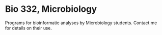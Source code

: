 # Bio 332, Microbiology
Programs for bioinformatic analyses by Microbiology students.
Contact me for details on their use.
